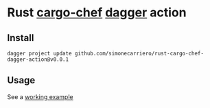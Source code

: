 # Rust [cargo-chef](https://github.com/LukeMathWalker/cargo-chef) [dagger](https://github.com/dagger/dagger) action

## Install
```
dagger project update github.com/simonecarriero/rust-cargo-chef-dagger-action@v0.0.1
```

## Usage
See a [working example](https://github.com/simonecarriero/rust-cargo-chef-dagger-action-example)
